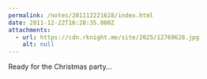 ```yaml
---
permalink: /notes/201112221628/index.html
date: 2011-12-22T16:28:35.000Z
attachments:
  - url: https://cdn.rknight.me/site/2025/12769628.jpg
    alt: null
---
```


Ready for the Christmas party...
